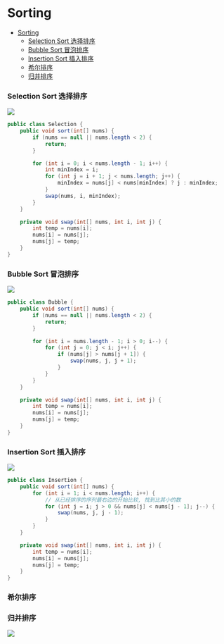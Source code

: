 # Sorting

- [Sorting](#sorting)
    - [Selection Sort 选择排序](#selection-sort-选择排序)
    - [Bubble Sort 冒泡排序](#bubble-sort-冒泡排序)
    - [Insertion Sort 插入排序](#insertion-sort-插入排序)
    - [希尔排序](#希尔排序)
    - [归并排序](#归并排序)

### Selection Sort 选择排序

![](https://camo.githubusercontent.com/3077738d14d2fc08943fa953616639a1e7828f37c5928299f4af1ebc89a66881/68747470733a2f2f63732d6e6f7465732d313235363130393739362e636f732e61702d6775616e677a686f752e6d7971636c6f75642e636f6d2f62633662653264302d656435652d346465662d383965352d3361646139616661383131612e676966)

```java
public class Selection {
    public void sort(int[] nums) {
        if (nums == null || nums.length < 2) {
            return;
        }

        for (int i = 0; i < nums.length - 1; i++) {
            int minIndex = i;
            for (int j = i + 1; j < nums.length; j++) {
                minIndex = nums[j] < nums[minIndex] ? j : minIndex;
            }
            swap(nums, i, minIndex);
        }
    }

    private void swap(int[] nums, int i, int j) {
        int temp = nums[i];
        nums[i] = nums[j];
        nums[j] = temp;
    }
}
```

### Bubble Sort 冒泡排序

![](https://camo.githubusercontent.com/1672cc63dfbfa9f3173fb2b94a5042d64076afd01158fce906b6b70fc21232c3/68747470733a2f2f63732d6e6f7465732d313235363130393739362e636f732e61702d6775616e677a686f752e6d7971636c6f75642e636f6d2f30663864313738622d353264382d343931622d396466642d3431653035613935323537382e676966)

```java
public class Bubble {
    public void sort(int[] nums) {
        if (nums == null || nums.length < 2) {
            return;
        }

        for (int i = nums.length - 1; i > 0; i--) {
            for (int j = 0; j < i; j++) {
                if (nums[j] > nums[j + 1]) {
                    swap(nums, j, j + 1);
                }
            }
        }
    }

    private void swap(int[] nums, int i, int j) {
        int temp = nums[i];
        nums[i] = nums[j];
        nums[j] = temp;
    }
}
```

### Insertion Sort 插入排序

![](https://camo.githubusercontent.com/9dc4032a0ee029d5e0549dd9129bead2f02b99db6b3c9d06ae44ec69a04697b1/68747470733a2f2f63732d6e6f7465732d313235363130393739362e636f732e61702d6775616e677a686f752e6d7971636c6f75642e636f6d2f33353235336661342d663630612d346533622d616165632d3866633833356161626461632e676966)

```java
public class Insertion {
    public void sort(int[] nums) {
        for (int i = 1; i < nums.length; i++) {
            // 从已经排序的序列最右边的开始比较, 找到比其小的数
            for (int j = i; j > 0 && nums[j] < nums[j - 1]; j--) {
                swap(nums, j, j - 1);
            }
        }
    }

    private void swap(int[] nums, int i, int j) {
        int temp = nums[i];
        nums[i] = nums[j];
        nums[j] = temp;
    }
}
```

### 希尔排序

### 归并排序

![](https://www.runoob.com/wp-content/uploads/2019/03/mergeSort.gif)

```java

```

